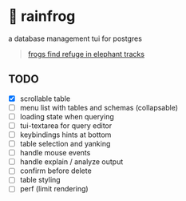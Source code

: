 # 🐸 rainfrog
a database management tui for postgres

> [frogs find refuge in elephant tracks](https://www.sciencedaily.com/releases/2019/06/190604131157.htm) 

## TODO
- [x] scrollable table 
- [ ] menu list with tables and schemas (collapsable)
- [ ] loading state when querying
- [ ] tui-textarea for query editor
- [ ] keybindings hints at bottom
- [ ] table selection and yanking
- [ ] handle mouse events
- [ ] handle explain / analyze output
- [ ] confirm before delete
- [ ] table styling
- [ ] perf (limit rendering)
